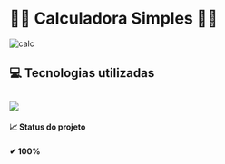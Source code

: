 <h1> 👩‍💻 Calculadora Simples 👨‍💻 </h1>  

![calc](https://user-images.githubusercontent.com/97797728/184505462-1bce49d2-988b-420a-bcb1-06e207bf7a85.png)

<h2> 💻 Tecnologias utilizadas <h2>

<img src="https://img.shields.io/badge/java-%23ED8B00.svg?style=for-the-badge&logo=java&logoColor=white" />


<br>
<h4>📈 Status do projeto <h4>    
 ✔ 100%
